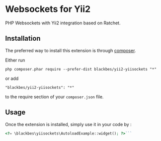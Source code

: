 Websockets for Yii2
===================
PHP Websockets with Yii2 integration based on Ratchet.

Installation
------------

The preferred way to install this extension is through [composer](http://getcomposer.org/download/).

Either run

```
php composer.phar require --prefer-dist blackbes/yii2-yiisockets "*"
```

or add

```
"blackbes/yii2-yiisockets": "*"
```

to the require section of your `composer.json` file.


Usage
-----

Once the extension is installed, simply use it in your code by  :

```php
<?= \blackbes\yiisockets\AutoloadExample::widget(); ?>```